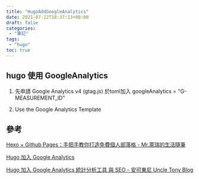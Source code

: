 ```yaml
---
title: "HugoAddGoogleAnalytics"
date: 2021-07-22T18:37:13+08:00
draft: false
categories:
 - "筆記"
tags:
 - "hugo"
toc: true
---
```


## hugo 使用 GoogleAnalytics
<!-- 簡介 -->
<!--more-->

1. 先申請 Google Analytics v4 (gtag.js)
   於toml加入
   googleAnalytics = "G-MEASUREMENT_ID"

2. Use the Google Analytics Template


## 參考

[Hexo + Github Pages：手把手教你打造免費個人部落格 - Mr.萊瑞的生活隨筆](https://www.larrynote.com/website-service/31/)


[Hugo 加入 Google Analytics](https://coreychen71.github.io/posts/2019-05/hugoaddgoogleanalytics/)


[Hugo 加入 Google Analytics 統計分析工具 與 SEO - 安可東尼 Uncle Tony Blog](https://blog.uncletony.tw/2021/03/hugo_%E5%8A%A0%E5%85%A5google_analytics/)


